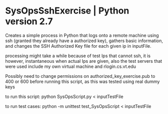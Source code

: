 # SysOpsSshExercise | Python version 2.7
Creates a simple process in Python that logs onto a remote machine using ssh (granted they already have a authorized key), 
gathers basic information, and changes the SSH Authorized Key file for each given ip in inputFile.

processing might take a while because of test Ips that cannot ssh,
it is however, instantaneous when actual Ips are given,
also the test servers that were used include my own virtual machine and rlogin.cs.vt.edu

Possibly need to change permissions on authorized_key_exercise.pub to 400 or 600 before running this script,
as this was tested using real dummy keys

to run this script: python SysOpsScript.py < inputTestFile

to run test cases: python -m unittest test_SysOpsScript < inputTestFile
